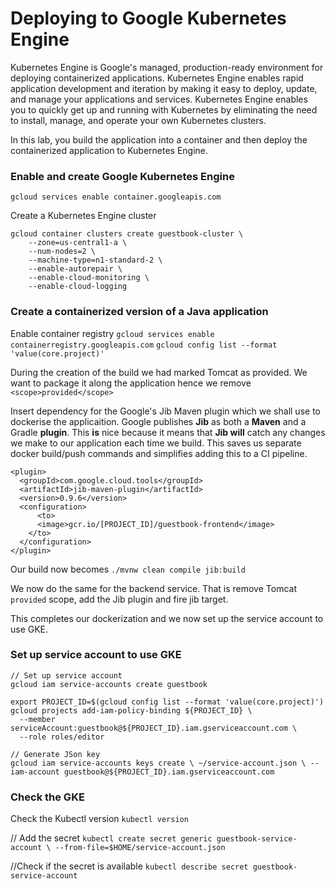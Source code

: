 # Deploying to Google Kubernetes Engine

Kubernetes Engine is Google's managed, production-ready environment for deploying containerized applications. Kubernetes Engine enables rapid application development and iteration by making it easy to deploy, update, and manage your applications and services. Kubernetes Engine enables you to quickly get up and running with Kubernetes by eliminating the need to install, manage, and operate your own Kubernetes clusters.

In this lab, you build the application into a container and then deploy the containerized application to Kubernetes Engine.

###  Enable and create Google Kubernetes Engine 
`gcloud services enable container.googleapis.com`

Create a Kubernetes Engine cluster
```
gcloud container clusters create guestbook-cluster \
    --zone=us-central1-a \
    --num-nodes=2 \
    --machine-type=n1-standard-2 \
    --enable-autorepair \
    --enable-cloud-monitoring \
    --enable-cloud-logging
```

### Create a containerized version of a Java application
Enable container registry
`gcloud services enable containerregistry.googleapis.com`
`gcloud config list --format 'value(core.project)'`

During the creation of the build we had marked Tomcat as provided. We want to package it along the application hence we remove `<scope>provided</scope>`

Insert dependency for the Google's Jib Maven plugin which we shall use to dockerise the applicaition. Google publishes **Jib** as both a **Maven** and a Gradle **plugin**. This **is** nice because it means that **Jib will** catch any changes we make to our application each time we build. This saves us separate docker build/push commands and simplifies adding this to a CI pipeline.

```
<plugin>
  <groupId>com.google.cloud.tools</groupId>
  <artifactId>jib-maven-plugin</artifactId>
  <version>0.9.6</version>
  <configuration>
	  <to>
      <image>gcr.io/[PROJECT_ID]/guestbook-frontend</image>
    </to>
  </configuration>
</plugin>

```
Our build now becomes
`./mvnw clean compile jib:build`

We now do the same for the backend service. That is remove Tomcat `provided` scope, add the Jib plugin and fire jib target. 

This completes our dockerization and we now set up the service account to use GKE.

### Set up service account to use GKE
```
// Set up service account
gcloud iam service-accounts create guestbook

export PROJECT_ID=$(gcloud config list --format 'value(core.project)')
gcloud projects add-iam-policy-binding ${PROJECT_ID} \
  --member serviceAccount:guestbook@${PROJECT_ID}.iam.gserviceaccount.com \
  --role roles/editor

// Generate JSon key
gcloud iam service-accounts keys create \ ~/service-account.json \ --iam-account guestbook@${PROJECT_ID}.iam.gserviceaccount.com

```

### Check the GKE
Check the Kubectl version 
`kubectl version`

// Add the secret
`kubectl create secret generic guestbook-service-account \ --from-file=$HOME/service-account.json`

//Check if the secret is available
`kubectl describe secret guestbook-service-account`

<!--stackedit_data:
eyJoaXN0b3J5IjpbMTg3NzgxNTg2LC00NzI0MDk4NTUsLTE5MD
A1NDk4NjJdfQ==
-->